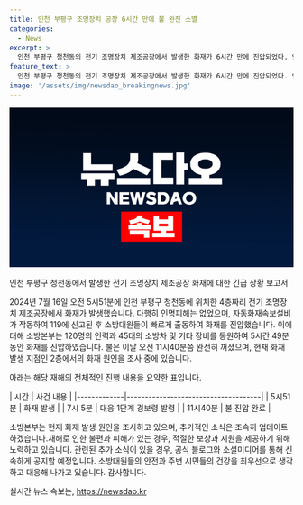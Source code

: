 ```yaml
---
title: 인천 부평구 조명장치 공장 6시간 만에 불 완전 소멸
categories:
  - News
excerpt: >
  인천 부평구 청천동의 전기 조명장치 제조공장에서 발생한 화재가 6시간 만에 진압되었다. 인천소방본부에 따르면 화재는 4층짜리 공장에서 발생했으며 인명피해는 없었다. 소방대원 120명과 45대의 소방차 등이 투입되어 5시간 49분 동안 진압 작업을 진행했으며, 화재는 완전히 꺼졌다. 화재 원인은 2층에서 발화한 것으로 추정되며, 자세한 조사가 이루어질 예정이다. (출처: 뉴스1)
feature_text: >
  인천 부평구 청천동의 전기 조명장치 제조공장에서 발생한 화재가 6시간 만에 진압되었다. 인천소방본부에 따르면 화재는 4층짜리 공장에서 발생했으며 인명피해는 없었다. 소방대원 120명과 45대의 소방차 등이 투입되어 5시간 49분 동안 진압 작업을 진행했으며, 화재는 완전히 꺼졌다. 화재 원인은 2층에서 발화한 것으로 추정되며, 자세한 조사가 이루어질 예정이다. (출처: 뉴스1)
image: '/assets/img/newsdao_breakingnews.jpg'
---
```


<p><img src="/assets/img/newsdao_breakingnews.jpg" alt="pcversion 속보" /></p>

<p>인천 부평구 청천동에서 발생한 전기 조명장치 제조공장 화재에 대한 긴급 상황 보고서</p>

<p>2024년 7월 16일 오전 5시51분에 인천 부평구 청천동에 위치한 4층짜리 전기 조명장치 제조공장에서 화재가 발생했습니다. 다행히 인명피해는 없었으며, 자동화재속보설비가 작동하여 119에 신고된 후 소방대원들이 빠르게 출동하여 화재를 진압했습니다. 이에 대해 소방본부는 120명의 인력과 45대의 소방차 및 기타 장비를 동원하여 5시간 49분 동안 화재를 진압하였습니다. 불은 이날 오전 11시40분쯤 완전히 꺼졌으며, 현재 화재 발생 지점인 2층에서의 화재 원인을 조사 중에 있습니다.</p>

<p>아래는 해당 재해의 전체적인 진행 내용을 요약한 표입니다.</p>

<p>| 시간        | 사건 내용                           |
|-------------|-------------------------------------|
| 5시51분     | 화재 발생                            |
| 7시 5분     | 대응 1단계 경보령 발령                    |
| 11시40분    | 불 진압 완료                           |</p>

<p>소방본부는 현재 화재 발생 원인을 조사하고 있으며, 추가적인 소식은 조속히 업데이트하겠습니다.재해로 인한 불편과 피해가 있는 경우, 적절한 보상과 지원을 제공하기 위해 노력하고 있습니다. 관련된 추가 소식이 있을 경우, 공식 블로그와 소셜미디어를 통해 신속하게 공지할 예정입니다. 소방대원들의 안전과 주변 시민들의 건강을 최우선으로 생각하고 대응해 나가고 있습니다. 감사합니다.</p>
실시간 뉴스 속보는, <a href="https://newsdao.kr" rel="dofollow">https://newsdao.kr</a>


